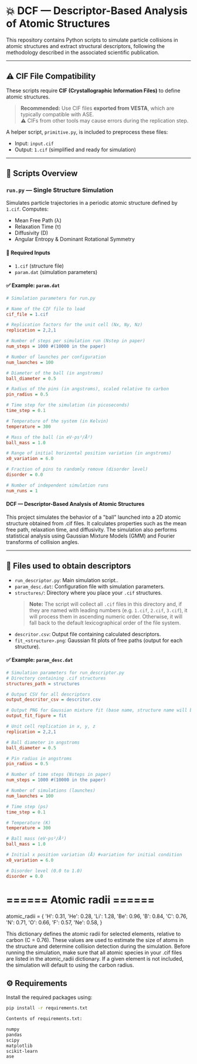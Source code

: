 # 💥 DCF — Descriptor-Based Analysis of Atomic Structures

This repository contains Python scripts to simulate particle collisions in atomic structures and extract structural descriptors, following the methodology described in the associated scientific publication.

---

## ⚠️ CIF File Compatibility

These scripts require **CIF (Crystallographic Information Files)** to define atomic structures.

> **Recommended:** Use CIF files **exported from VESTA**, which are typically compatible with ASE.  
> ⚠️ CIFs from other tools may cause errors during the replication step.

A helper script, `primitive.py`, is included to preprocess these files:
- Input: `input.cif`
- Output: `1.cif` (simplified and ready for simulation)

---

## 📜 Scripts Overview

### `run.py` — Single Structure Simulation

Simulates particle trajectories in a periodic atomic structure defined by `1.cif`. Computes:

- Mean Free Path (λ)
- Relaxation Time (τ)
- Diffusivity (D)
- Angular Entropy & Dominant Rotational Symmetry

#### 🔧 Required Inputs
- `1.cif` (structure file)
- `param.dat` (simulation parameters)

#### ✅ Example: `param.dat`

```ini
# Simulation parameters for run.py

# Name of the CIF file to load
cif_file = 1.cif

# Replication factors for the unit cell (Nx, Ny, Nz)
replication = 2,2,1

# Number of steps per simulation run (Nstep in paper)
num_steps = 1000 #(10000 in the paper)

# Number of launches per configuration
num_launches = 100

# Diameter of the ball (in angstroms)
ball_diameter = 0.5

# Radius of the pins (in angstroms), scaled relative to carbon
pin_radius = 0.5

# Time step for the simulation (in picoseconds)
time_step = 0.1

# Temperature of the system (in Kelvin)
temperature = 300

# Mass of the ball (in eV·ps²/Å²)
ball_mass = 1.0

# Range of initial horizontal position variation (in angstroms)
x0_variation = 6.0

# Fraction of pins to randomly remove (disorder level)
disorder = 0.0

# Number of independent simulation runs
num_runs = 1

```
#### **DCF** — Descriptor-Based Analysis of Atomic Structures

This project simulates the behavior of a "ball" launched into a 2D atomic structure obtained from .cif files.
It calculates properties such as the mean free path, relaxation time, and diffusivity. The simulation also
performs statistical analysis using Gaussian Mixture Models (GMM) and Fourier transforms of collision angles.

---

## 📁 Files used to obtain descriptors

- `run_descriptor.py`: Main simulation script..
- `param_desc.dat`: Configuration file with simulation parameters. 
- `structures/`: Directory where you place your `.cif` structures.  
  > **Note:** The script will collect all `.cif` files in this directory and, if they are named with leading numbers (e.g. `1.cif`, `2.cif`, `3.cif`), it will process them in ascending numeric order. Otherwise, it will fall back to the default lexicographical order of the file system. 
- `descritor.csv`: Output file containing calculated descriptors.
- `fit_<structure>.png`: Gaussian fit plots of free paths (output for each structure).



#### ✅ Example: `param_desc.dat`

```ini
# Simulation parameters for run_descriptor.py
# Directory containing .cif structures
structures_path = structures

# Output CSV for all descriptors
output_descritor_csv = descritor.csv

# Output PNG for Gaussian mixture fit (base name, structure name will be appended)
output_fit_figure = fit

# Unit cell replication in x, y, z
replication = 2,2,1

# Ball diameter in angstroms
ball_diameter = 0.5

# Pin radius in angstroms
pin_radius = 0.5

# Number of time steps (Nsteps in paper)
num_steps = 1000 #(10000 in the paper)

# Number of simulations (launches)
num_launches = 100

# Time step (ps)
time_step = 0.1

# Temperature (K)
temperature = 300

# Ball mass (eV·ps²/Å²)
ball_mass = 1.0

# Initial x position variation (Å) #variation for initial condition
x0_variation = 6.0

# Disorder level (0.0 to 1.0)
disorder = 0.0

```

 # ====== Atomic radii ======
atomic_radii = {
    'H': 0.31, 'He': 0.28, 'Li': 1.28, 'Be': 0.96, 'B': 0.84,
    'C': 0.76, 'N': 0.71, 'O': 0.66, 'F': 0.57, 'Ne': 0.58,
}

This dictionary defines the atomic radii for selected elements, relative 
to carbon (C = 0.76). These values are used to estimate the size of atoms in the structure
and determine collision detection during the simulation. Before running the simulation,
make sure that all atomic species in your .cif files are listed in the atomic_radii dictionary.
If a given element is not included, the simulation will default to using the carbon radius.


## ⚙️ Requirements

Install the required packages using:

```bash
pip install -r requirements.txt

Contents of requirements.txt:

numpy
pandas
scipy
matplotlib
scikit-learn
ase



